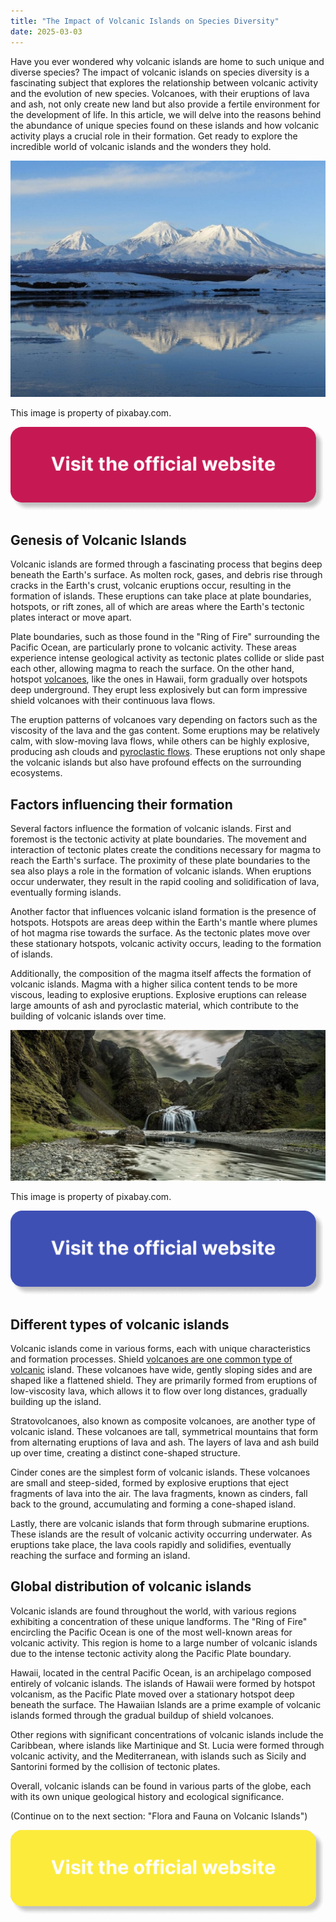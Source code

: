 ```yaml
---
title: "The Impact of Volcanic Islands on Species Diversity"
date: 2025-03-03
---
```


Have you ever wondered why volcanic islands are home to such unique and diverse species? The impact of volcanic islands on species diversity is a fascinating subject that explores the relationship between volcanic activity and the evolution of new species. Volcanoes, with their eruptions of lava and ash, not only create new land but also provide a fertile environment for the development of life. In this article, we will delve into the reasons behind the abundance of unique species found on these islands and how volcanic activity plays a crucial role in their formation. Get ready to explore the incredible world of volcanic islands and the wonders they hold.

![The Impact of Volcanic Islands on Species Diversity](images/the-impact-of-volcanic-islands-on-species-diversity-1024x768.jpg "The Impact of Volcanic Islands on Species Diversity")

This image is property of pixabay.com.

[![Learn more about the The Impact of Volcanic Islands on Species Diversity here.](images/visit-official-website-pink-10-54.png "Learn more about the The Impact of Volcanic Islands on Species Diversity here.")](https://www.hawaiitours.com/?ref=poolboy17 "Learn more about the The Impact of Volcanic Islands on Species Diversity here.")

## Genesis of Volcanic Islands

Volcanic islands are formed through a fascinating process that begins deep beneath the Earth's surface. As molten rock, gases, and debris rise through cracks in the Earth's crust, volcanic eruptions occur, resulting in the formation of islands. These eruptions can take place at plate boundaries, hotspots, or rift zones, all of which are areas where the Earth's tectonic plates interact or move apart.

Plate boundaries, such as those found in the "Ring of Fire" surrounding the Pacific Ocean, are particularly prone to volcanic activity. These areas experience intense geological activity as tectonic plates collide or slide past each other, allowing magma to reach the surface. On the other hand, hotspot [volcanoes](https://magmamatters.com/the-art-and-science-of-volcano-monitoring/ "The Art and Science of Volcano Monitoring"), like the ones in Hawaii, form gradually over hotspots deep underground. They erupt less explosively but can form impressive shield volcanoes with their continuous lava flows.

The eruption patterns of volcanoes vary depending on factors such as the viscosity of the lava and the gas content. Some eruptions may be relatively calm, with slow-moving lava flows, while others can be highly explosive, producing ash clouds and [pyroclastic flows](https://magmamatters.com/the-environmental-impact-of-volcanic-eruptions-2/ "The Environmental Impact of Volcanic Eruptions"). These eruptions not only shape the volcanic islands but also have profound effects on the surrounding ecosystems.

## Factors influencing their formation

Several factors influence the formation of volcanic islands. First and foremost is the tectonic activity at plate boundaries. The movement and interaction of tectonic plates create the conditions necessary for magma to reach the Earth's surface. The proximity of these plate boundaries to the sea also plays a role in the formation of volcanic islands. When eruptions occur underwater, they result in the rapid cooling and solidification of lava, eventually forming islands.

Another factor that influences volcanic island formation is the presence of hotspots. Hotspots are areas deep within the Earth's mantle where plumes of hot magma rise towards the surface. As the tectonic plates move over these stationary hotspots, volcanic activity occurs, leading to the formation of islands.

Additionally, the composition of the magma itself affects the formation of volcanic islands. Magma with a higher silica content tends to be more viscous, leading to explosive eruptions. Explosive eruptions can release large amounts of ash and pyroclastic material, which contribute to the building of volcanic islands over time.

![The Impact of Volcanic Islands on Species Diversity](images/the-impact-of-volcanic-islands-on-species-diversity-1-1024x490.jpg "The Impact of Volcanic Islands on Species Diversity")

This image is property of pixabay.com.

[![Find your new The Impact of Volcanic Islands on Species Diversity on this page.](images/visit-official-website-indigo-14-53.png "Find your new The Impact of Volcanic Islands on Species Diversity on this page.")](https://www.hawaiitours.com/?ref=poolboy17 "Find your new The Impact of Volcanic Islands on Species Diversity on this page.")

## Different types of volcanic islands

Volcanic islands come in various forms, each with unique characteristics and formation processes. Shield [volcanoes are one common type of volcanic](https://magmamatters.com/geothermal-energy-and-its-volcanic-origins/ "Geothermal Energy and Its Volcanic Origins") island. These volcanoes have wide, gently sloping sides and are shaped like a flattened shield. They are primarily formed from eruptions of low-viscosity lava, which allows it to flow over long distances, gradually building up the island.

Stratovolcanoes, also known as composite volcanoes, are another type of volcanic island. These volcanoes are tall, symmetrical mountains that form from alternating eruptions of lava and ash. The layers of lava and ash build up over time, creating a distinct cone-shaped structure.

Cinder cones are the simplest form of volcanic islands. These volcanoes are small and steep-sided, formed by explosive eruptions that eject fragments of lava into the air. The lava fragments, known as cinders, fall back to the ground, accumulating and forming a cone-shaped island.

Lastly, there are volcanic islands that form through submarine eruptions. These islands are the result of volcanic activity occurring underwater. As eruptions take place, the lava cools rapidly and solidifies, eventually reaching the surface and forming an island.

## Global distribution of volcanic islands

Volcanic islands are found throughout the world, with various regions exhibiting a concentration of these unique landforms. The "Ring of Fire" encircling the Pacific Ocean is one of the most well-known areas for volcanic activity. This region is home to a large number of volcanic islands due to the intense tectonic activity along the Pacific Plate boundary.

Hawaii, located in the central Pacific Ocean, is an archipelago composed entirely of volcanic islands. The islands of Hawaii were formed by hotspot volcanism, as the Pacific Plate moved over a stationary hotspot deep beneath the surface. The Hawaiian Islands are a prime example of volcanic islands formed through the gradual buildup of shield volcanoes.

Other regions with significant concentrations of volcanic islands include the Caribbean, where islands like Martinique and St. Lucia were formed through volcanic activity, and the Mediterranean, with islands such as Sicily and Santorini formed by the collision of tectonic plates.

Overall, volcanic islands can be found in various parts of the globe, each with its own unique geological history and ecological significance.

(Continue on to the next section: "Flora and Fauna on Volcanic Islands")

[![Click to view the The Impact of Volcanic Islands on Species Diversity.](images/visit-official-website-yellow-42-47.png "Click to view the The Impact of Volcanic Islands on Species Diversity.")](https://www.hawaiitours.com/?ref=poolboy17 "Click to view the The Impact of Volcanic Islands on Species Diversity.")
